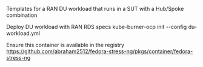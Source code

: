 Templates for a RAN DU workload that runs in a SUT with a Hub/Spoke combination

Deploy DU workload with RAN RDS specs
kube-burner-ocp init --config du-workload.yml

Ensure this container is available in the registry 
https://github.com/abraham2512/fedora-stress-ng/pkgs/container/fedora-stress-ng
